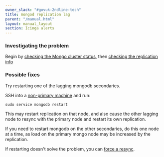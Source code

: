 ```yaml
---
owner_slack: "#govuk-2ndline-tech"
title: mongod replication lag
parent: "/manual.html"
layout: manual_layout
section: Icinga alerts
---
```


### Investigating the problem

Begin by [checking the Mongo cluster status](/manual/mongo-db-commands.html#check-cluster-status),
then [checking the replication info](/manual/mongo-db-commands.html#check-replication-info)

### Possible fixes

Try restarting one of the lagging mongodb secondaries.

SSH into a [non-primary machine](/manual/mongo-db-commands.html#find-the-primary) and run:

```
sudo service mongodb restart
```

This may restart replication on that node, and also cause the other lagging node to resync with the primary node and restart its own
replication.

If you need to restart mongodb on the other secondaries, do this one node at a time, as load on the primary mongo node may be increased by the replication.

If restarting doesn't solve the problem, you can [force a resync](/manual/mongo-db-commands.html#force-resync).
